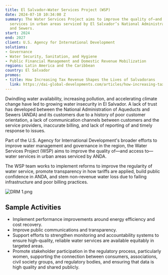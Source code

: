 ```yaml
---
title: El Salvador—Water Services Project (WSP)
date: 2024-07-10 10:34:00 Z
summary: The Water Services Project aims to improve the quality of—and access to—water
  services in urban areas serviced by El Salvador’s National Administration of Aqueducts
  and Sewers.
start: 2024
end: 2027
client: U.S. Agency for International Development
solutions:
- Governance
- Water Security, Sanitation, and Hygiene
- Public Financial Management and Domestic Revenue Mobilization
regions: Latin America and the Caribbean
country: El Salvador
promos:
- title: How Increasing Tax Revenue Shapes the Lives of Salvadorans
  link: https://dai-global-developments.com/articles/how-increasing-tax-revenue-shapes-the-lives-of-salvadorans/
---
```


Dwindling water availability, increasing pollution, and accelerating climate change have led to growing water insecurity in El Salvador. A lack of trust has developed between the National Administration of Aqueducts and Sewers (ANDA) and its customers due to a history of poor customer orientation, a lack of communication channels between customers and the service providers, inaccurate billing, and lack of reporting of and timely response to issues. 

Part of the U.S. Agency for International Development's broader efforts to improve water management and governance in the region, the Water Services Project (WSP) aims to improve the quality of—and access to—water services in urban areas serviced by ANDA.
 
The WSP team works to implement reforms to improve the regularity of water service, promote transparency in how tariffs are applied, build public confidence in ANDA, and stem non-revenue water loss due to failing infrastructure and poor billing practices. 

![DRM 1.png](/uploads/DRM%201.png)
 
## Sample Activities

* Implement performance improvements around energy efficiency and cost recovery. 
* Improve public communications and transparency. 
* Support efforts to strengthen monitoring and accountability systems to ensure high-quality, reliable water services are available equitably in targeted areas.
* Promote stakeholder participation in the regulatory process, particularly women, supporting the connection between consumers, associations, civil society groups, and regulatory bodies, and ensuring that data is high quality and shared publicly.